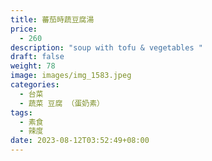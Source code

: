 ```yaml
---
title: 蕃茄時蔬豆腐湯
price:
  - 260
description: "soup with tofu & vegetables "
draft: false
weight: 78
image: images/img_1583.jpeg
categories:
  - 台菜
  - 蔬菜 豆腐 （蛋奶素）
tags:
  - 素食
  - 辣度
date: 2023-08-12T03:52:49+08:00
---
```



